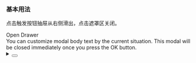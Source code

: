 ### 基本用法

点击触发按钮抽屉从右侧滑出，点击遮罩区关闭。

<div class="cell-demo vp-raw">
  <yc-button
    type="primary"
    @click="handleClick"
    >Open Drawer</yc-button
  >
  <yc-drawer
    :width="340"
    :visible="visible"
    @ok="handleOk"
    @cancel="handleCancel"
    >
    <template #title> Title </template>
    <div>
      You can customize modal body text by the current situation. This modal
      will be closed immediately once you press the OK button.
    </div>
  </yc-drawer>
</div>

<script setup>
import { ref } from 'vue';
const visible = ref(false);
const handleClick = () => {
  visible.value = true;
};
const handleOk = () => {
  visible.value = false;
};
const handleCancel = () => {
  visible.value = false;
};
</script>

<details>
<summary>
 <button class="code-btn"  >
    <icon-code />
 </button>
</summary>

```vue
<template>
  <yc-button
    type="primary"
    @click="handleClick"
    >Open Drawer</yc-button
  >
  <yc-drawer
    :width="340"
    :visible="visible"
    @ok="handleOk"
    @cancel="handleCancel"
    unmountOnClose>
    <template #title> Title </template>
    <div>
      You can customize modal body text by the current situation. This modal
      will be closed immediately once you press the OK button.
    </div>
  </yc-drawer>
</template>

<script setup>
import { ref } from 'vue';
const visible = ref(false);
const handleClick = () => {
  visible.value = true;
};
const handleOk = () => {
  visible.value = false;
};
const handleCancel = () => {
  visible.value = false;
};
</script>
```

</details>
